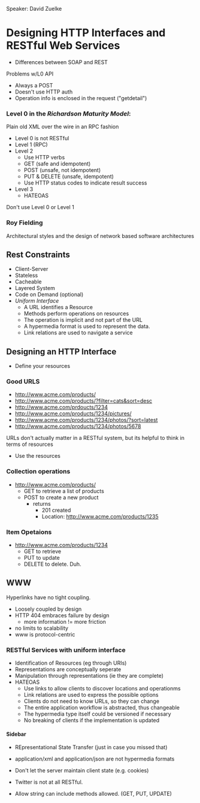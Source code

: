 Speaker: David Zuelke
# Designing HTTP Interfaces and RESTful Web Services

- Differences between SOAP and REST

Problems w/L0 API
- Always a POST
- Doesn't use HTTP auth
- Operation info is enclosed in the request ("getdetail")

### Level 0 in the *Richardson Maturity Model*:
Plain old XML over the wire in an RPC fashion

- Level 0 is not RESTful
- Level 1 (RPC)
- Level 2
  - Use HTTP verbs
  - GET (safe and idempotent)
  - POST (unsafe, not idempotent)
  - PUT & DELETE (unsafe, idempotent)
  - Use HTTP status codes to indicate result success
- Level 3
  - HATEOAS


Don't use Level 0 or Level 1

### Roy Fielding
Architectural styles and the design of network based software architectures

## Rest Constraints
- Client-Server
- Stateless
- Cacheable
- Layered System
- Code on Demand (optional)
- _Uniform Interface_
  - A URL identifies a Resource
  - Methods perform operations on resources
  - The operation is implicit and not part of the URL
  - A hypermedia format is used to represent the data.
  - Link relations are used to navigate a service


## Designing an HTTP Interface

- Define your resources


### Good URLS
- http://www.acme.com/products/
- http://www.acme.com/products/?filter=cats&sort=desc
- http://www.acme.com/prdoucts/1234
- http://www.acme.com/products/1234/pictures/
- http://www.acme.com/products/1234/photos/?sort=latest
- http://www.acme.com/products/1234/photos/5678

URLs don't actually matter in a RESTful system, but its helpful to think in terms of
resources


- Use the resources

### Collection operations

- http://www.acme.com/products/
  - GET to retrieve a list of products
  - POST to create a new product
    - returns
      - 201 created
      -  Location: http://www.acme.com/products/1235

### Item Opetaions

- http://www.acme.com/products/1234
  - GET to retrieve
  - PUT to update
  - DELETE to delete. Duh.


## WWW
Hyperlinks have no tight coupling.
- Loosely coupled by design
- HTTP 404 embraces failure by design
  - more information != more friction
- no limits to scalability
- www is protocol-centric


### RESTful Services with uniform interface
- Identification of Resources (eg through URIs)
- Representations are conceptually seperate
- Manipulation through representations (ie they are complete)
- HATEOAS
  - Use links to allow clients to discover locations and operationms
  - Link relations are used to express the possible options
  - Clients do not need to know URLs, so they can change
  - The entire application workflow is abstracted, thus changeable
  - The hypermedia type itself could be versioned if necessary
  - No breaking of clients if the implementation is updated



#### Sidebar

- REpresentational State Transfer (just in case you missed that)
- application/xml and application/json are not hypermedia formats
- Don't let the server maintain client state (e.g. cookies)
- Twitter is not at all RESTful.

- Allow string can include methods allowed. (GET, PUT, UPDATE)
